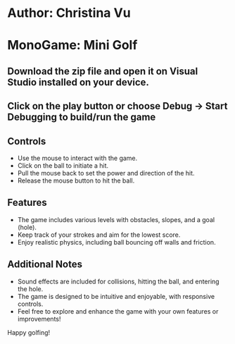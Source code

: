 # Author: Christina Vu
# MonoGame: Mini Golf
## Download the zip file and open it on Visual Studio installed on your device.
## Click on the play button or choose Debug -> Start Debugging to build/run the game
## Controls
- Use the mouse to interact with the game.
- Click on the ball to initiate a hit.
- Pull the mouse back to set the power and direction of the hit.
- Release the mouse button to hit the ball.

## Features
- The game includes various levels with obstacles, slopes, and a goal (hole).
- Keep track of your strokes and aim for the lowest score.
- Enjoy realistic physics, including ball bouncing off walls and friction.

## Additional Notes
- Sound effects are included for collisions, hitting the ball, and entering the hole.
- The game is designed to be intuitive and enjoyable, with responsive controls.
- Feel free to explore and enhance the game with your own features or improvements!

Happy golfing!
